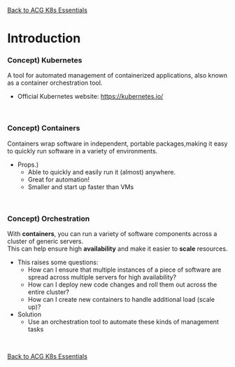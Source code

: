 [Back to ACG K8s Essentials](../main.md)

# Introduction

### Concept) Kubernetes 
A tool for automated management of containerized applications, also known as a container orchestration tool.
- Official Kubernetes website: https://kubernetes.io/

<br>

### Concept) Containers
Containers wrap software in independent, portable packages,making it easy to quickly run software in a variety of environments.
- Props.)
  - Able to quickly and easily run it (almost) anywhere.
  - Great for automation!
  - Smaller and start up faster than VMs

<br>

### Concept) Orchestration
With **containers**, you can run a variety of software components across a cluster of generic servers.   
This can help ensure high **availability** and make it easier to **scale** resources.   
- This raises some questions:
  - How can I ensure that multiple instances of a piece of software are
spread across multiple servers for high availability?
  - How can I deploy new code changes and roll them out across the entire
cluster?
  - How can I create new containers to handle additional load (scale up)?
- Solution
  - Use an orchestration tool to automate these kinds of management tasks


<br>

[Back to ACG K8s Essentials](../main.md)